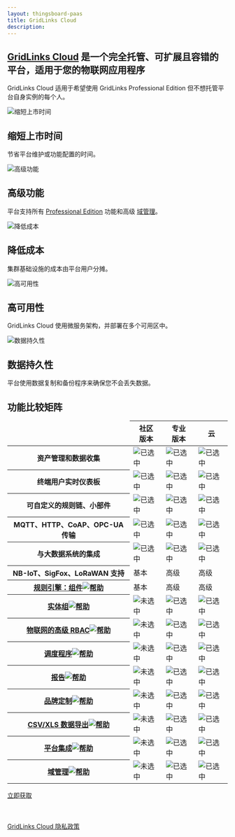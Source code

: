 ```yaml
---
layout: thingsboard-paas
title: GridLinks Cloud
description:
---
```


<div id="background">
<div class="main"></div><div class="small1"></div><div class="small2"></div><div class="small3"></div><div class="small4"></div><div class="bottom"></div><div class="small5"></div>
</div>
<section id="tb-customers">
	<main>
		<a href="/industries/telecom/#tmobile"><object data="https://img.thingsboard.io/customers/clear/t-mobile.svg"></object></a>
		<a href="https://www.bosch.com/"><object data="https://img.thingsboard.io/customers/clear/bosch.svg"></object></a>
		<a href="https://www.prosegur.com/"><object data="https://img.thingsboard.io/customers/clear/prosegur.svg"></object></a>
		<a href="http://www.engie.sk/en/kontakt"><object data="https://img.thingsboard.io/customers/clear/engie.svg"></object></a>
		<a href="/industries/smart-energy/#circutor"><object data="https://img.thingsboard.io/customers/clear/circutor.svg"></object></a>
		<a href="/industries/telecom/#tektelic"><object data="https://img.thingsboard.io/customers/clear/tektelic.svg"></object></a>
	</main>
</section>
<section id="intro">
	<main>
		<h1 class="intro_title"><a href="what-is-thingsboard-cloud/">GridLinks Cloud</a> 是一个完全托管、可扩展且容错的平台，适用于您的物联网应用程序</h1>
		<div id="labeling">
        <p>GridLinks Cloud 适用于希望使用 GridLinks Professional Edition 但不想托管平台自身实例的每个人。</p>
		</div>
        <div id="cards" class="row">
            <div class="col-lg-6">
                <div><img src="/images/paas/improved-time.svg" alt="缩短上市时间">
                <h2>缩短上市时间</h2>
                <p>节省平台维护或功能配置的时间。</p>
                </div>
            </div>
            <div class="col-lg-6">
                <div><img src="/images/paas/advanced-features.svg" alt="高级功能">
                <h2>高级功能</h2>
                <p>平台支持所有 <a href="/products/thingsboard-pe/">Professional Edition</a> 功能和高级 <a href="/products/paas/domains/">域管理</a>。</p>
                </div>
            </div>
            <div class="col-lg-6">
                <div><img src="/images/paas/reduced-costs.svg" alt="降低成本">
                <h2>降低成本</h2>
                <p>集群基础设施的成本由平台用户分摊。</p>
                </div>
            </div>
            <div class="col-lg-6">
                <div><img src="/images/paas/high-availability.svg" alt="高可用性">
                <h2>高可用性</h2>
                <p>GridLinks Cloud 使用微服务架构，并部署在多个可用区中。</p>
                </div>
            </div>
            <div class="col-lg-6">
                <div><img src="/images/paas/data-durability.svg" alt="数据持久性">
                <h2>数据持久性</h2>
                <p>平台使用数据复制和备份程序来确保您不会丢失数据。</p>
                </div>
            </div>
        </div>
	</main>
</section>
<section id="matrix">
	<main>
    <div id="backg-matrix">
    <div class="community"><div class="coln"><div class="head"></div></div></div>
    <div class="prof"><div class="coln"><div class="head"></div></div></div>
    <div class="cloud"><div class="coln"><div class="head"></div></div></div>
    </div>
	<h2>功能比较矩阵</h2>
	<table>
            <thead>
                <tr>
                    <td></td>
                    <th>社区<br>版本</th>
                    <th>专业<br>版本</th>
                    <th>云</th>
                </tr>
            </thead>
            <tbody>
                <tr>
                    <th>资产管理和数据收集</th>
                    <td><img src="/images/pe/checked.svg" alt="已选中"></td>
                    <td><img src="/images/pe/checked.svg" alt="已选中"></td>
                    <td><img src="/images/pe/checked.svg" alt="已选中"></td>
                </tr>
                <tr>
                    <th>终端用户实时仪表板</th>
                    <td><img src="/images/pe/checked.svg" alt="已选中"></td>
                    <td><img src="/images/pe/checked.svg" alt="已选中"></td>
                    <td><img src="/images/pe/checked.svg" alt="已选中"></td>
                </tr>
                <tr>
                    <th>可自定义的规则链、小部件</th>
                    <td><img src="/images/pe/checked.svg" alt="已选中"></td>
                    <td><img src="/images/pe/checked.svg" alt="已选中"></td>
                    <td><img src="/images/pe/checked.svg" alt="已选中"></td>
                </tr>
                <tr>
                    <th>MQTT、HTTP、CoAP、OPC-UA 传输</th>
                    <td><img src="/images/pe/checked.svg" alt="已选中"></td>
                    <td><img src="/images/pe/checked.svg" alt="已选中"></td>
                    <td><img src="/images/pe/checked.svg" alt="已选中"></td>
                </tr>
                <tr>
                    <th>与大数据系统的集成</th>
                    <td><img src="/images/pe/checked.svg" alt="已选中"></td>
                    <td><img src="/images/pe/checked.svg" alt="已选中"></td>
                    <td><img src="/images/pe/checked.svg" alt="已选中"></td>
                </tr>
                <tr>
                    <th>NB-IoT、SigFox、LoRaWAN 支持</th>
                    <td>基本</td>
                    <td>高级</td>
                    <td>高级</td>
                </tr>
                <tr>
                    <th><a href="/docs/user-guide/rule-engine-2-0/overview/">规则引擎：组件<img src="/images/pe/help-black18.svg" alt="帮助"></a></th>
                    <td>基本</td>
                    <td>高级</td>
                    <td>高级</td>
                </tr>
                <tr>
                    <th><a href="/docs/user-guide/groups/">实体组<img src="/images/pe/help-black18.svg" alt="帮助"></a></th>
                    <td><img src="/images/pe/unchecked.svg" alt="未选中"></td>
                    <td><img src="/images/pe/checked.svg" alt="已选中"></td>
                    <td><img src="/images/pe/checked.svg" alt="已选中"></td>
                </tr>
                <tr>
                    <th><a href="/docs/user-guide/rbac/">物联网的高级 RBAC<img src="/images/pe/help-black18.svg" alt="帮助"></a></th>
                    <td><img src="/images/pe/unchecked.svg" alt="未选中"></td>
                    <td><img src="/images/pe/checked.svg" alt="已选中"></td>
                    <td><img src="/images/pe/checked.svg" alt="已选中"></td>
                </tr>
                <tr>
                    <th><a href="/docs/user-guide/scheduler/">调度程序<img src="/images/pe/help-black18.svg" alt="帮助"></a></th>
                    <td><img src="/images/pe/unchecked.svg" alt="未选中"></td>
                    <td><img src="/images/pe/checked.svg" alt="已选中"></td>
                    <td><img src="/images/pe/checked.svg" alt="已选中"></td>
                </tr>
                <tr>
                    <th><a href="/docs/user-guide/reporting/">报告<img src="/images/pe/help-black18.svg" alt="帮助"></a></th>
                    <td><img src="/images/pe/unchecked.svg" alt="未选中"></td>
                    <td><img src="/images/pe/checked.svg" alt="已选中"></td>
                    <td><img src="/images/pe/checked.svg" alt="已选中"></td>
                </tr>
                <tr>
                    <th><a href="/docs/user-guide/white-labeling/">品牌定制<img src="/images/pe/help-black18.svg" alt="帮助"></a></th>
                    <td><img src="/images/pe/unchecked.svg" alt="未选中"></td>
                    <td><img src="/images/pe/checked.svg" alt="已选中"></td>
                    <td><img src="/images/pe/checked.svg" alt="已选中"></td>
                </tr>
                <tr>
                    <th><a href="/docs/user-guide/csv-xls-data-export/">CSV/XLS 数据导出<img src="/images/pe/help-black18.svg" alt="帮助"></a></th>
                    <td><img src="/images/pe/unchecked.svg" alt="未选中"></td>
                    <td><img src="/images/pe/checked.svg" alt="已选中"></td>
                    <td><img src="/images/pe/checked.svg" alt="已选中"></td>
                </tr>
                <tr>
                    <th><a href="/docs/user-guide/integrations/">平台集成<img src="/images/pe/help-black18.svg" alt="帮助"></a></th>
                    <td><img src="/images/pe/unchecked.svg" alt="未选中"></td>
                    <td><img src="/images/pe/checked.svg" alt="已选中"></td>
                    <td><img src="/images/pe/checked.svg" alt="已选中"></td>
                </tr>
                <tr>
                    <th><a href="/products/paas/domains/">域管理<img src="/images/pe/help-black18.svg" alt="帮助"></a></th>
                    <td><img src="/images/pe/unchecked.svg" alt="未选中"></td>
                    <td><img src="/images/pe/unchecked.svg" alt="已选中"></td>
                    <td><img src="/images/pe/checked.svg" alt="已选中"></td>
                </tr>
            </tbody>
    </table>
	</main>
</section>

<section id="bottom">
<main>
<a href="/pricing/" class="try-paas">立即获取</a><br><br><br><br>
<a href="/products/paas/privacy-policy/" >GridLinks Cloud 隐私政策</a>
</main>
</section>